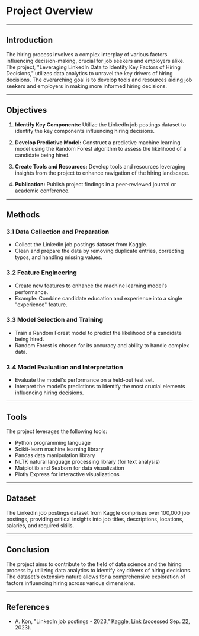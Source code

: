 # Project Overview

---

## Introduction

The hiring process involves a complex interplay of various factors influencing decision-making, crucial for job seekers and employers alike. The project, "Leveraging LinkedIn Data to Identify Key Factors of Hiring Decisions," utilizes data analytics to unravel the key drivers of hiring decisions. The overarching goal is to develop tools and resources aiding job seekers and employers in making more informed hiring decisions.

---

## Objectives

1. **Identify Key Components:** Utilize the LinkedIn job postings dataset to identify the key components influencing hiring decisions.

2. **Develop Predictive Model:** Construct a predictive machine learning model using the Random Forest algorithm to assess the likelihood of a candidate being hired.

3. **Create Tools and Resources:** Develop tools and resources leveraging insights from the project to enhance navigation of the hiring landscape.

4. **Publication:** Publish project findings in a peer-reviewed journal or academic conference.

---

## Methods

### 3.1 Data Collection and Preparation

- Collect the LinkedIn job postings dataset from Kaggle.
- Clean and prepare the data by removing duplicate entries, correcting typos, and handling missing values.

### 3.2 Feature Engineering

- Create new features to enhance the machine learning model's performance.
- Example: Combine candidate education and experience into a single "experience" feature.

### 3.3 Model Selection and Training

- Train a Random Forest model to predict the likelihood of a candidate being hired.
- Random Forest is chosen for its accuracy and ability to handle complex data.

### 3.4 Model Evaluation and Interpretation

- Evaluate the model's performance on a held-out test set.
- Interpret the model's predictions to identify the most crucial elements influencing hiring decisions.

---

## Tools

The project leverages the following tools:

- Python programming language
- Scikit-learn machine learning library
- Pandas data manipulation library
- NLTK natural language processing library (for text analysis)
- Matplotlib and Seaborn for data visualization
- Plotly Express for interactive visualizations

---

## Dataset

The LinkedIn job postings dataset from Kaggle comprises over 100,000 job postings, providing critical insights into job titles, descriptions, locations, salaries, and required skills.

---

## Conclusion

The project aims to contribute to the field of data science and the hiring process by utilizing data analytics to identify key drivers of hiring decisions. The dataset's extensive nature allows for a comprehensive exploration of factors influencing hiring across various dimensions.

---

## References

- A. Kon, "LinkedIn job postings - 2023," Kaggle, [Link](https://www.kaggle.com/datasets/arshkon/linkedin-job-postings) (accessed Sep. 22, 2023).
